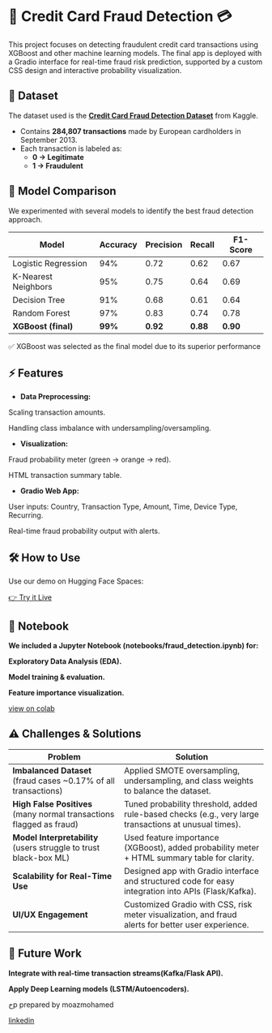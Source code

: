 # 🚨 Credit Card Fraud Detection 💳  
This project focuses on detecting fraudulent credit card transactions using XGBoost and other machine learning models. The final app is deployed with a Gradio interface for real-time fraud risk prediction, supported by a custom CSS design and interactive probability visualization.

## 📂 Dataset 

The dataset used is the **[Credit Card Fraud Detection Dataset](https://www.kaggle.com/mlg-ulb/creditcardfraud)** from Kaggle.

- Contains **284,807 transactions** made by European cardholders in September 2013.  
- Each transaction is labeled as:  
  - **0 → Legitimate**  
  - **1 → Fraudulent**  

## 🤖 Model Comparison  

We experimented with several models to identify the best fraud detection approach.


| Model                  | Accuracy | Precision | Recall | F1-Score |
|-------------------------|----------|-----------|--------|----------|
| Logistic Regression     | 94%      | 0.72      | 0.62   | 0.67     |
| K-Nearest Neighbors     | 95%      | 0.75      | 0.64   | 0.69     |
| Decision Tree           | 91%      | 0.68      | 0.61   | 0.64     |
| Random Forest           | 97%      | 0.83      | 0.74   | 0.78     |
| **XGBoost (final)**     | **99%**  | **0.92**  | **0.88** | **0.90** |

✅ XGBoost was selected as the final model due to its superior performance


## ⚡ Features


- **Data Preprocessing:**  

Scaling transaction amounts.

Handling class imbalance with undersampling/oversampling.

- **Visualization:** 

Fraud probability meter (green → orange → red).

HTML transaction summary table.

- **Gradio Web App:**  

User inputs: Country, Transaction Type, Amount, Time, Device Type, Recurring.


Real-time fraud probability output with alerts.

## 🛠️ How to Use  
Use our demo on Hugging Face Spaces:

[👉 Try it Live](https://huggingface.co/spaces/Moaz-ai/creditcard)

## 📒 Notebook
**We included a Jupyter Notebook (notebooks/fraud_detection.ipynb) for:**

**Exploratory Data Analysis (EDA).**

**Model training & evaluation.**

**Feature importance visualization.**

[view on colab](https://colab.research.google.com/drive/1LvlK4Q9-3IHKsqoe8bbizo2UCSZNuf6V?authuser=0#scrollTo=PpFjUYL10Mv5)

 ## ⚠️ Challenges & Solutions

| Problem | Solution |
|---------|----------|
| **Imbalanced Dataset** (fraud cases ~0.17% of all transactions) | Applied SMOTE oversampling, undersampling, and class weights to balance the dataset. |
| **High False Positives** (many normal transactions flagged as fraud) | Tuned probability threshold, added rule-based checks (e.g., very large transactions at unusual times). |
| **Model Interpretability** (users struggle to trust black-box ML) | Used feature importance (XGBoost), added probability meter + HTML summary table for clarity. |
| **Scalability for Real-Time Use** | Designed app with Gradio interface and structured code for easy integration into APIs (Flask/Kafka). |
| **UI/UX Engagement** | Customized Gradio with CSS, risk meter visualization, and fraud alerts for better user experience. |

## 🎯 Future Work

**Integrate with real-time transaction streams(Kafka/Flask API).**

**Apply Deep Learning models (LSTM/Autoencoders).**

حp
prepared by moazmohamed

[linkedin](https://www.linkedin.com/in/moaz-mohamed-545725375/)




